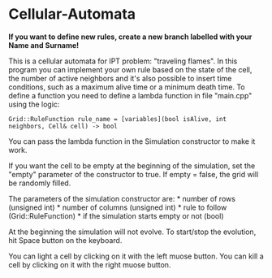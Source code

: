 # Cellular-Automata

**If you want to define new rules, create a new branch labelled with your Name and Surname!**

This is a cellular automata for IPT problem: "traveling flames".
In this program you can implement your own rule based on the state of the cell, the number of active neighbors and it's also possible to insert time conditions,
such as a maximum alive time or a minimum death time.
To define a function you need to define a lambda function in file "main.cpp" using the logic:

    Grid::RuleFunction rule_name = [variables](bool isAlive, int neighbors, Cell& cell) -> bool

You can pass the lambda function in the Simulation constructor to make it work.

If you want the cell to be empty at the beginning of the simulation, set the "empty" parameter of the constructor to true.
If empty = false, the grid will be randomly filled.

The parameters of the simulation constructor are:
    * number of rows (unsigned int)
    * number of columns (unsigned int)
    * rule to follow (Grid::RuleFunction)
    * if the simulation starts empty or not (bool)


At the beginning the simulation will not evolve.
To start/stop the evolution, hit Space button on the keyboard.

You can light a cell by clicking on it with the left muose button.
You can kill a cell by clicking on it with the right muose button.
